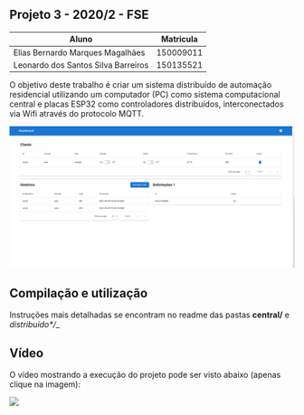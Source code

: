 ## Projeto 3 - 2020/2 - FSE

| Aluno | Matricula |
|--|--|
|Elias Bernardo Marques Magalhães| 150009011 |
|Leonardo dos Santos Silva Barreiros | 150135521 | 

O objetivo deste trabalho é criar um sistema distribuído de automação residencial utilizando um computador (PC) como sistema computacional central e placas ESP32 como controladores distribuídos, interconectados via Wifi através do protocolo MQTT.

![](./imgs/img.png)

## Compilação e utilização

Instruções mais detalhadas se encontram no readme das pastas __central/__ e __distribuido_*/__

## Vídeo

O vídeo mostrando a execução do projeto pode ser visto abaixo (apenas clique na imagem): 

[<img src="https://img.youtube.com/vi/srJcMddw7nQ/sddefault.jpg">](https://youtu.be/srJcMddw7nQ)